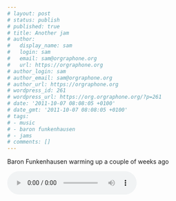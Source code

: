 ```yaml
---
# layout: post
# status: publish
# published: true
# title: Another jam
# author:
#   display_name: sam
#   login: sam
#   email: sam@orgraphone.org
#   url: https://orgraphone.org
# author_login: sam
# author_email: sam@orgraphone.org
# author_url: https://orgraphone.org
# wordpress_id: 261
# wordpress_url: https://org.orgraphone.org/?p=261
# date: '2011-10-07 08:08:05 +0100'
# date_gmt: '2011-10-07 08:08:05 +0100'
# tags:
# - music
# - baron funkenhausen
# - jams
# comments: []
---
```

<p>Baron Funkenhausen warming up a couple of weeks ago</p>
<p><audio controls="true" autobuffer="true"><br />
	<source src="https://media.param3.com/music/baron/jams/Eb_Jam.ogg" /><br />
	<source src="https://media.param3.com/music/baron/jams/Eb_Jam.mp3" /><br />
Download:<br />
	[<a href="https://media.param3.com/music/baron/jams/Eb_Jam.ogg" title="Eb Jam (ogg)">ogg</a>]<br />
	[<a href="https://media.param3.com/music/baron/jams/Eb_Jam.mp3" title="Eb Jam (mp3)">mp3</a>]<br />
</audio></p>
